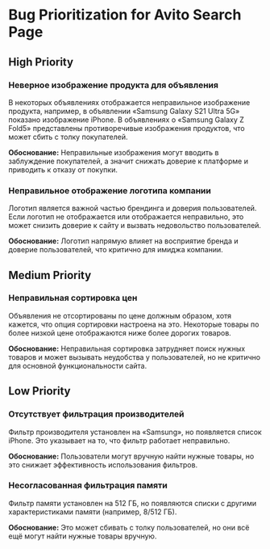 # Bug Prioritization for Avito Search Page

## High Priority

### Неверное изображение продукта для объявления

В некоторых объявлениях отображается неправильное изображение продукта, например, в объявлении «Samsung Galaxy S21 Ultra 5G» показано изображение iPhone.
В объявлениях о «Samsung Galaxy Z Fold5» представлены противоречивые изображения продуктов, что может сбить с толку покупателей.

**Обоснование:** Неправильные изображения могут вводить в заблуждение покупателей, а значит снижать доверие к платформе и приводить к отказу от покупки.

### Неправильное отображение логотипа компании

Логотип является важной частью брендинга и доверия пользователей. Если логотип не отображается или отображается неправильно, это может снизить доверие к сайту и вызвать недовольство пользователей.

**Обоснование:** Логотип напрямую влияет на восприятие бренда и доверие пользователей, что критично для имиджа компании.

## Medium Priority

### Неправильная сортировка цен

Объявления не отсортированы по цене должным образом, хотя кажется, что опция сортировки настроена на это. Некоторые товары по более низкой цене отображаются ниже более дорогих товаров.

**Обоснование:** Неправильная сортировка затрудняет поиск нужных товаров и может вызывать неудобства у пользователей, но не критично для основной функциональности сайта.

## Low Priority

### Отсутствует фильтрация производителей

Фильтр производителя установлен на «Samsung», но появляется список iPhone. Это указывает на то, что фильтр работает неправильно.

**Обоснование:** Пользователи могут вручную найти нужные товары, но это снижает эффективность использования фильтров.

### Несогласованная фильтрация памяти

Фильтр памяти установлен на 512 ГБ, но появляются списки с другими характеристиками памяти (например, 8/512 ГБ).

**Обоснование:** Это может сбивать с толку пользователей, но они всё ещё могут найти нужные товары вручную.
